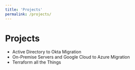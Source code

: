 ```yaml
---
title: 'Projects'
permalink: /projects/
---
```


# Projects
 - Active Directory to Okta Migration
 - On-Premise Servers and Google Cloud to Azure Migration
 - Terraform all the Things